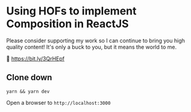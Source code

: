 # Using HOFs to implement Composition in ReactJS

Please consider supporting my work so I can continue to bring you high
quality content! It's only a buck to you, but it means the world to me.

🔗 https://bit.ly/3QrHEpf

## Clone down

`yarn && yarn dev`

Open a browser to `http://localhost:3000`
